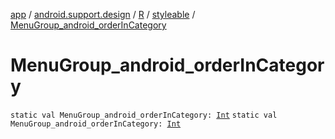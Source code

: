 [app](../../../index.md) / [android.support.design](../../index.md) / [R](../index.md) / [styleable](index.md) / [MenuGroup_android_orderInCategory](.)

# MenuGroup_android_orderInCategory

`static val MenuGroup_android_orderInCategory: `[`Int`](https://kotlinlang.org/api/latest/jvm/stdlib/kotlin/-int/index.html)
`static val MenuGroup_android_orderInCategory: `[`Int`](https://kotlinlang.org/api/latest/jvm/stdlib/kotlin/-int/index.html)
